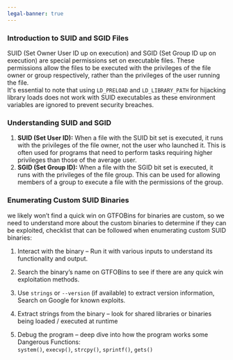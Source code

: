 ```yaml
---
legal-banner: true
---
```


### **Introduction to SUID and SGID Files**

SUID (Set Owner User ID up on execution) and SGID (Set Group ID up on execution) are special permissions set on executable files. These permissions allow the files to be executed with the privileges of the file owner or group respectively, rather than the privileges of the user running the file.  
It's essential to note that using `LD_PRELOAD` and `LD_LIBRARY_PATH` for hijacking library loads does not work with SUID executables as these environment variables are ignored to prevent security breaches.

### **Understanding SUID and SGID**

1.  **SUID (Set User ID):** When a file with the SUID bit set is executed, it runs with the privileges of the file owner, not the user who launched it. This is often used for programs that need to perform tasks requiring higher privileges than those of the average user.
2.  **SGID (Set Group ID):** When a file with the SGID bit set is executed, it runs with the privileges of the file group. This can be used for allowing members of a group to execute a file with the permissions of the group.

### **Enumerating Custom SUID Binaries**

we likely won’t find a quick win on GTFOBins for binaries are custom, so we need to understand more about the custom binaries to determine if they can be exploited, checklist that can be followed when enumerating custom SUID binaries:

1.  Interact with the binary – Run it with various inputs to understand its functionality and output.
    
2.  Search the binary’s name on GTFOBins to see if there are any quick win exploitation methods.
    
3.  Use `strings` or `--version` (if available) to extract version information, Search on Google for known exploits.
    
4.  Extract strings from the binary – look for shared libraries or binaries being loaded / executed at runtime
    
5.  Debug the program – deep dive into how the program works some Dangerous Functions:  
    `system()`, `execvp()`, `strcpy()`, `sprintf()`, `gets()`